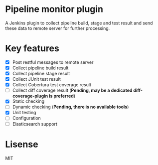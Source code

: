 # Pipeline monitor plugin
A Jenkins plugin to collect pipeline build, stage and test result and send these data to remote server for further processing.

# Key features
- [x] Post restful messages to remote server 
- [x] Collect pipeline build result
- [x] Collect pipeline stage result
- [x] Collect JUnit test result
- [x] Collect Cobertura test coverage result
- [ ] Collect diff coverage result (**Pending, may be a dedicated diff-coverage-plugin is preferred**)
- [x] Static checking
- [ ] Dynamic checking (**Pending, there is no available tools**)
- [x] Unit testing
- [ ] Configuration
- [ ] Elasticsearch support

# Lisense
MIT